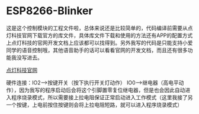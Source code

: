 # ESP8266-Blinker
这是这个控制模块的工程文件啦，总体来说还是比较简单的，代码编译前需要从点灯科技官网下载官方的库文件，具体库文件下载和使用的方法还有APP的配置方式上点灯科技的官网开发文档上应该都可以找得到。另外我写的代码是只能支持小爱同学的语音控制哦，其他语音助手的话可以看看官网的开发文档，而且还有很多功能我没写进去。

[点灯科技官网](https://www.diandeng.tech/doc/getting-start-8266)

硬件连接：IO2-->按键开关（按下执行开关灯动作）
	 IO0-->继电器（高电平动作），因为我写的程序启动后会将这个引脚置零复位继电器，但是也会因此自动进入程序烧录模式，所以需要接上拉电阻保证正常启动进入工作模式（这里我接了另一个按键，上电前按住按键则会将上拉电阻短路，就可以进入程序烧录模式）
